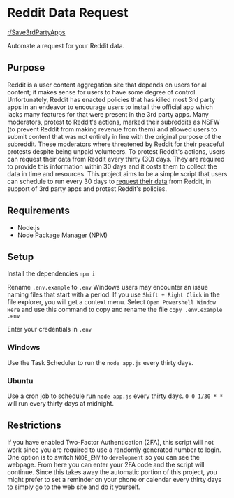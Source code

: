 # Reddit Data Request

[r/Save3rdPartyApps](https://www.reddit.com/r/Save3rdPartyApps/)

Automate a request for your Reddit data.

## Purpose

Reddit is a user content aggregation site that depends on users for all content; it makes sense for users to have some degree of control.
Unfortunately, Reddit has enacted policies that has killed most 3rd party apps in an endeavor to encourage users to install the official app
which lacks many features for that were present in the 3rd party apps.
Many moderators, protest to Reddit's actions, marked their subreddits as NSFW (to prevent Reddit from making revenue from them) and allowed users to submit content that was not entirely in line with the original purpose of the subreddit.
These moderators where threatened by Reddit for their peaceful protests despite being unpaid volunteers.
To protest Reddit's actions, users can request their data from Reddit every thirty (30) days. They are required to provide this information within 30 days and it costs them to collect the data in time and resources. 
This project aims to be a simple script that users can schedule to run every 30 days to [request their data](https://reddit.com/settings/data-request) from Reddit, in support of 3rd party apps and protest Reddit's policies.

## Requirements

- Node.js
- Node Package Manager (NPM)

## Setup

Install the dependencies
`npm i`

Rename `.env.example` to `.env`
Windows users may encounter an issue naming files that start with a period. If you use `Shift + Right Click` in the file explorer, you will get a context menu. Select `Open Powershell Window Here` and use this command to copy and rename the file `copy .env.example .env`

Enter your credentials in `.env`

### Windows

Use the Task Scheduler to run the `node app.js` every thirty days.

### Ubuntu

Use a cron job to schedule run `node app.js` every thirty days.
`0 0 1/30 * *` will run every thirty days at midnight.

## Restrictions

If you have enabled Two-Factor Authentication (2FA), this script will not work since you are required to use a randomly generated number to login.
One option is to switch `NODE_ENV` to `development` so you can see the webpage. From here you can enter your 2FA code and the script will continue.
Since this takes away the automatic portion of this project, you might prefer to set a reminder on your phone or calendar every thirty days to simply go to the web site and do it yourself.
